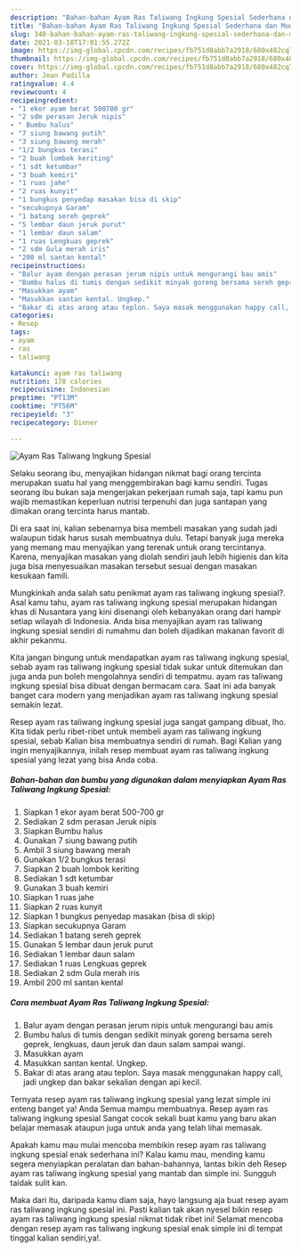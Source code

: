 ```yaml
---
description: "Bahan-bahan Ayam Ras Taliwang Ingkung Spesial Sederhana dan Mudah Dibuat"
title: "Bahan-bahan Ayam Ras Taliwang Ingkung Spesial Sederhana dan Mudah Dibuat"
slug: 340-bahan-bahan-ayam-ras-taliwang-ingkung-spesial-sederhana-dan-mudah-dibuat
date: 2021-03-18T17:01:55.272Z
image: https://img-global.cpcdn.com/recipes/fb751d8abb7a2918/680x482cq70/ayam-ras-taliwang-ingkung-spesial-foto-resep-utama.jpg
thumbnail: https://img-global.cpcdn.com/recipes/fb751d8abb7a2918/680x482cq70/ayam-ras-taliwang-ingkung-spesial-foto-resep-utama.jpg
cover: https://img-global.cpcdn.com/recipes/fb751d8abb7a2918/680x482cq70/ayam-ras-taliwang-ingkung-spesial-foto-resep-utama.jpg
author: Jean Padilla
ratingvalue: 4.4
reviewcount: 4
recipeingredient:
- "1 ekor ayam berat 500700 gr"
- "2 sdm perasan Jeruk nipis"
- " Bumbu halus"
- "7 siung bawang putih"
- "3 siung bawang merah"
- "1/2 bungkus terasi"
- "2 buah lombok keriting"
- "1 sdt ketumbar"
- "3 buah kemiri"
- "1 ruas jahe"
- "2 ruas kunyit"
- "1 bungkus penyedap masakan bisa di skip"
- "secukupnya Garam"
- "1 batang sereh geprek"
- "5 lembar daun jeruk purut"
- "1 lembar daun salam"
- "1 ruas Lengkuas geprek"
- "2 sdm Gula merah iris"
- "200 ml santan kental"
recipeinstructions:
- "Balur ayam dengan perasan jerum nipis untuk mengurangi bau amis"
- "Bumbu halus di tumis dengan sedikit minyak goreng bersama sereh geprek, lengkuas, daun jeruk dan daun salam sampai wangi."
- "Masukkan ayam"
- "Masukkan santan kental. Ungkep."
- "Bakar di atas arang atau teplon. Saya masak menggunakan happy call, jadi ungkep dan bakar sekalian dengan api kecil."
categories:
- Resep
tags:
- ayam
- ras
- taliwang

katakunci: ayam ras taliwang 
nutrition: 178 calories
recipecuisine: Indonesian
preptime: "PT13M"
cooktime: "PT56M"
recipeyield: "3"
recipecategory: Dinner

---
```



![Ayam Ras Taliwang Ingkung Spesial](https://img-global.cpcdn.com/recipes/fb751d8abb7a2918/680x482cq70/ayam-ras-taliwang-ingkung-spesial-foto-resep-utama.jpg)

Selaku seorang ibu, menyajikan hidangan nikmat bagi orang tercinta merupakan suatu hal yang menggembirakan bagi kamu sendiri. Tugas seorang ibu bukan saja mengerjakan pekerjaan rumah saja, tapi kamu pun wajib memastikan keperluan nutrisi terpenuhi dan juga santapan yang dimakan orang tercinta harus mantab.

Di era  saat ini, kalian sebenarnya bisa membeli masakan yang sudah jadi walaupun tidak harus susah membuatnya dulu. Tetapi banyak juga mereka yang memang mau menyajikan yang terenak untuk orang tercintanya. Karena, menyajikan masakan yang diolah sendiri jauh lebih higienis dan kita juga bisa menyesuaikan masakan tersebut sesuai dengan masakan kesukaan famili. 



Mungkinkah anda salah satu penikmat ayam ras taliwang ingkung spesial?. Asal kamu tahu, ayam ras taliwang ingkung spesial merupakan hidangan khas di Nusantara yang kini disenangi oleh kebanyakan orang dari hampir setiap wilayah di Indonesia. Anda bisa menyajikan ayam ras taliwang ingkung spesial sendiri di rumahmu dan boleh dijadikan makanan favorit di akhir pekanmu.

Kita jangan bingung untuk mendapatkan ayam ras taliwang ingkung spesial, sebab ayam ras taliwang ingkung spesial tidak sukar untuk ditemukan dan juga anda pun boleh mengolahnya sendiri di tempatmu. ayam ras taliwang ingkung spesial bisa dibuat dengan bermacam cara. Saat ini ada banyak banget cara modern yang menjadikan ayam ras taliwang ingkung spesial semakin lezat.

Resep ayam ras taliwang ingkung spesial juga sangat gampang dibuat, lho. Kita tidak perlu ribet-ribet untuk membeli ayam ras taliwang ingkung spesial, sebab Kalian bisa membuatnya sendiri di rumah. Bagi Kalian yang ingin menyajikannya, inilah resep membuat ayam ras taliwang ingkung spesial yang lezat yang bisa Anda coba.

<!--inarticleads1-->

##### Bahan-bahan dan bumbu yang digunakan dalam menyiapkan Ayam Ras Taliwang Ingkung Spesial:

1. Siapkan 1 ekor ayam berat 500-700 gr
1. Sediakan 2 sdm perasan Jeruk nipis
1. Siapkan  Bumbu halus
1. Gunakan 7 siung bawang putih
1. Ambil 3 siung bawang merah
1. Gunakan 1/2 bungkus terasi
1. Siapkan 2 buah lombok keriting
1. Sediakan 1 sdt ketumbar
1. Gunakan 3 buah kemiri
1. Siapkan 1 ruas jahe
1. Siapkan 2 ruas kunyit
1. Siapkan 1 bungkus penyedap masakan (bisa di skip)
1. Siapkan secukupnya Garam
1. Sediakan 1 batang sereh geprek
1. Gunakan 5 lembar daun jeruk purut
1. Sediakan 1 lembar daun salam
1. Sediakan 1 ruas Lengkuas geprek
1. Sediakan 2 sdm Gula merah iris
1. Ambil 200 ml santan kental




<!--inarticleads2-->

##### Cara membuat Ayam Ras Taliwang Ingkung Spesial:

1. Balur ayam dengan perasan jerum nipis untuk mengurangi bau amis
1. Bumbu halus di tumis dengan sedikit minyak goreng bersama sereh geprek, lengkuas, daun jeruk dan daun salam sampai wangi.
1. Masukkan ayam
1. Masukkan santan kental. Ungkep.
1. Bakar di atas arang atau teplon. Saya masak menggunakan happy call, jadi ungkep dan bakar sekalian dengan api kecil.




Ternyata resep ayam ras taliwang ingkung spesial yang lezat simple ini enteng banget ya! Anda Semua mampu membuatnya. Resep ayam ras taliwang ingkung spesial Sangat cocok sekali buat kamu yang baru akan belajar memasak ataupun juga untuk anda yang telah lihai memasak.

Apakah kamu mau mulai mencoba membikin resep ayam ras taliwang ingkung spesial enak sederhana ini? Kalau kamu mau, mending kamu segera menyiapkan peralatan dan bahan-bahannya, lantas bikin deh Resep ayam ras taliwang ingkung spesial yang mantab dan simple ini. Sungguh taidak sulit kan. 

Maka dari itu, daripada kamu diam saja, hayo langsung aja buat resep ayam ras taliwang ingkung spesial ini. Pasti kalian tak akan nyesel bikin resep ayam ras taliwang ingkung spesial nikmat tidak ribet ini! Selamat mencoba dengan resep ayam ras taliwang ingkung spesial enak simple ini di tempat tinggal kalian sendiri,ya!.

